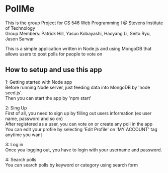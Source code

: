 # PollMe
This is the group Project for CS 546 Web Programming I @ Stevens Institute of Technology  
Group Members: Patrick Hill, Yasuo Kobayashi, Haoyang Li, Seito Ryu, Jason Sarwar  

This is a simple application written in Node.js and using MongoDB that allows users to post polls for people to vote on

## How to setup and use this app
1: Getting started with Node app  
Before running Node server, just feeding data into MongoDB by 'node seed.js'.  
Then you can start the app by 'npm start'  

2: Sing Up  
First of all, you need to sign up by filling out users information (ex user name, password and so on)  
After registered as a user, you can vote on or create any poll in the app  
You can edit your profile by selecting 'Edit Profile' on 'MY ACCOUNT' tag anytime you want  

3: Log in  
Once you logging out, you have to login with your username and password.  

4: Search polls  
You can search polls by keyword or category using search form  
